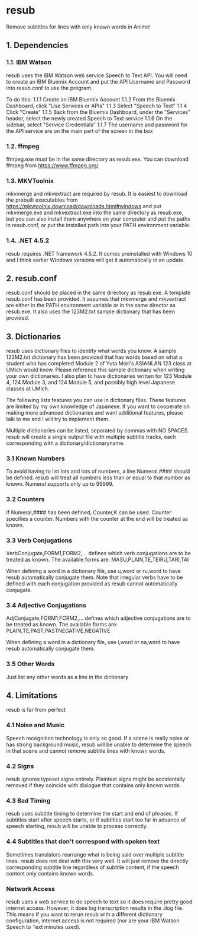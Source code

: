 # resub
Remove subtitles for lines with only known words in Anime!

## 1. Dependencies

### 1.1. IBM Watson 

resub uses the IBM Watson web service Speech to Text API. You will need to create an IBM Bluemix Account and put the 
API Username and Password into resub.conf to use the program. 

To do this:
  1.1.1 Create an IBM Bluemix Account
  1.1.2 From the Bluemix Dashboard, click "Use Services or APIs"
  1.1.3 Select "Speech to Text"
  1.1.4 Click "Create"
  1.1.5 Back from the Bluemix Dashboard, under the "Services" header, select the newly created Speech to Text service
  1.1.6 On the sidebar, select "Service Credentials"
  1.1.7 The username and password for the API service are on the main part of the screen in the box
  
### 1.2. ffmpeg

ffmpeg.exe must be in the same directory as resub.exe. You can download ffmpeg from https://www.ffmpeg.org/

### 1.3. MKVToolnix

mkvmerge and mkvextract are required by resub. It is easiest to download the prebuilt executables from 
https://mkvtoolnix.download/downloads.html#windows and put mkvmerge.exe and mkvextract.exe into the same directory as resub.exe, but you can also install them anywhere on your computer and put the paths in resub.conf, or put the
installed path into your PATH environment variable. 

### 1.4. .NET 4.5.2

resub requires .NET framework 4.5.2. It comes preinstalled with Windows 10 and I think earlier Windows versions will 
get it automatically in an update. 

## 2. resub.conf

resub.conf should be placed in the same directory as resub.exe. A template resub.conf has been provided. It assumes
that mkvmerge and mkvextract are either in the PATH environment variable or in the same director as resub.exe. It
also uses the 123M2.txt sample dictionary that has been provided. 

## 3. Dictionaries

resub uses dictionary files to identify what words you know. A sample 123M2.txt dictionary has been provided that
has words based on what a student who has completed Module 2 of Yuta Mori's ASIANLAN 123 class at UMich would know.
Please reference this sample dictionary when writing your own dictionaries. I also plan to have dictionaries 
written for 123 Module 4, 124 Module 3, and 124 Module 5, and possibly high level Japanese classes at UMich. 

The following lists features you can use in dictionary files. These features are limited by my own knowledge of 
Japanese. If you want to cooperate on making more advanced dictionaries and want additional features, please talk 
to me and I will try to implement them. 

Multiple dictionaries can be listed, separated by commas with NO SPACES. resub will create a single output file
with multiple subtitle tracks, each corresponding with a dictionary/dictionaryname. 

### 3.1 Known Numbers

To avoid having to list lots and lots of numbers, a line Numeral,#### should be defined. resub will treat all 
numbers less than or equal to that number as known. Numeral supports only up to 99999. 

### 3.2 Counters

If Numeral,#### has been defined, Counter,K can be used. Counter specifies a counter. Numbers with the counter at
the end will be treated as known. 

### 3.3 Verb Conjugations

VerbConjugate,FORM1,FORM2,... defines which verb conjugations are to be treated as known. The available forms are: 
MASU,PLAIN,TE,TEIRU,TARI,TAI

When defining a word in a dictionary file, use u,word or ru,word to have resub automatically conjugate them. Note
that irregular verbs have to be defined with each conjugation provided as resub cannot automatically conjugate.

### 3.4 Adjective Conjugations

AdjConjugate,FORM1,FORM2,... defines which adjective conjugations are to be treated as known. The available forms 
are: PLAIN,TE,PAST,PASTNEGATIVE,NEGATIVE

When defining a word in a dictionary file, use i,word or na,word to have resub automatically conjugate them. 

### 3.5 Other Words

Just list any other words as a line in the dictionary

## 4. Limitations

resub is far from perfect

### 4.1 Noise and Music

Speech recognition technology is only so good. If a scene is really noise or has strong background music, resub
will be unable to determine the speech in that scene and cannot remove subtitle lines with known words. 

### 4.2 Signs

resub ignores typeset signs entirely. Plaintext signs might be accidentally removed if they coincide with dialogue
that contains only known words. 

### 4.3 Bad Timing

resub uses subtitle timing to determine the start and end of phrases. If subtitles start after speech starts, or if
subtitles start too far in advance of speech starting, resub will be unable to process correctly. 

### 4.4 Subtitles that don't correspond with spoken text

Sometimes translators rearrange what is being said over multiple subtitle lines. resub does not deal with this 
very well. It will just remove the directly corresponding subtitle line regardless of subtitle content, if the 
speech content only contains known words. 

### Network Access

resub uses a web service to do speech to text so it does require pretty good internet access. However, it does log
transcription results in the .ilog file. This means if you want to rerun resub with a different dictionary 
configuration, internet access is not required (nor are your IBM Watson Speech to Text minutes used). 
